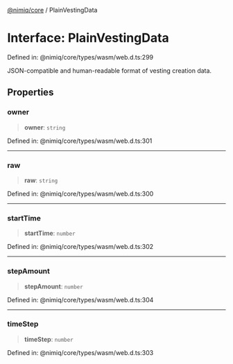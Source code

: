 [@nimiq/core](../globals.md) / PlainVestingData

# Interface: PlainVestingData

Defined in: @nimiq/core/types/wasm/web.d.ts:299

JSON-compatible and human-readable format of vesting creation data.

## Properties

### owner

> **owner**: `string`

Defined in: @nimiq/core/types/wasm/web.d.ts:301

***

### raw

> **raw**: `string`

Defined in: @nimiq/core/types/wasm/web.d.ts:300

***

### startTime

> **startTime**: `number`

Defined in: @nimiq/core/types/wasm/web.d.ts:302

***

### stepAmount

> **stepAmount**: `number`

Defined in: @nimiq/core/types/wasm/web.d.ts:304

***

### timeStep

> **timeStep**: `number`

Defined in: @nimiq/core/types/wasm/web.d.ts:303
